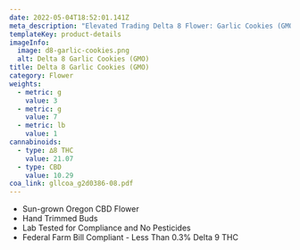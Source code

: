 ```yaml
---
date: 2022-05-04T18:52:01.141Z
meta_description: "Elevated Trading Delta 8 Flower: Garlic Cookies (GMO)"
templateKey: product-details
imageInfo:
  image: d8-garlic-cookies.png
  alt: Delta 8 Garlic Cookies (GMO)
title: Delta 8 Garlic Cookies (GMO)
category: Flower
weights:
  - metric: g
    value: 3
  - metric: g
    value: 7
  - metric: lb
    value: 1
cannabinoids:
  - type: ∆8 THC
    value: 21.07
  - type: CBD
    value: 10.29
coa_link: gllcoa_g2d0386-08.pdf
---
```



* Sun-grown Oregon CBD Flower
* Hand Trimmed Buds
* Lab Tested for Compliance and No Pesticides
* Federal Farm Bill Compliant - Less Than 0.3% Delta 9 THC